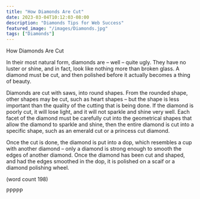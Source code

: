 ```yaml
---
title: "How Diamonds Are Cut"
date: 2023-03-04T10:12:03-08:00
description: "Diamonds Tips for Web Success"
featured_image: "/images/Diamonds.jpg"
tags: ["Diamonds"]
---
```


How Diamonds Are Cut

In their most natural form, diamonds are – 
well – quite ugly. They have no luster or shine,
 and in fact, look like nothing more than 
broken glass. A diamond must be cut, and 
then polished before it actually becomes a
thing of beauty.

Diamonds are cut with saws, into round 
shapes. From the rounded shape, other 
shapes may be cut, such as heart shapes 
– but the shape is less important than the 
quality of the cutting that is being done. If 
the diamond is poorly cut, it will lose light, 
and it will not sparkle and shine very well. 
Each facet of the diamond must be 
carefully cut into the geometrical shapes 
that allow the diamond to sparkle and 
shine, then the entire diamond is cut into 
a specific shape, such as an emerald cut 
or a princess cut diamond.

Once the cut is done, the diamond is put into 
a dop, which resembles a cup with another 
diamond – only a diamond is strong enough 
to smooth the edges of another diamond. 
Once the diamond has been cut and shaped, 
and had the edges smoothed in the dop, it is 
polished on a scaif or a diamond polishing 
wheel.

(word count 198)

PPPPP

